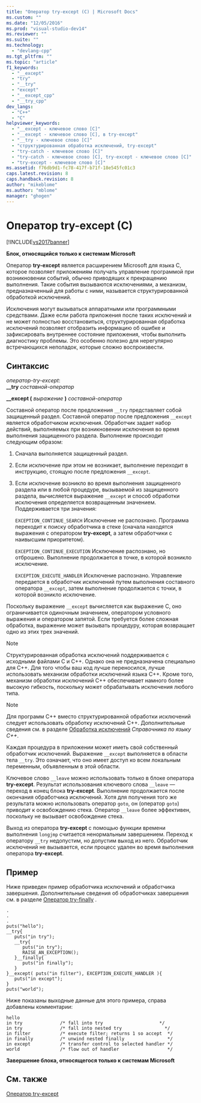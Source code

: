 ```yaml
---
title: "Оператор try-except (C) | Microsoft Docs"
ms.custom: ""
ms.date: "12/05/2016"
ms.prod: "visual-studio-dev14"
ms.reviewer: ""
ms.suite: ""
ms.technology: 
  - "devlang-cpp"
ms.tgt_pltfrm: ""
ms.topic: "article"
f1_keywords: 
  - "__except"
  - "try"
  - "__try"
  - "except"
  - "__except_cpp"
  - "__try_cpp"
dev_langs: 
  - "C++"
  - "C"
helpviewer_keywords: 
  - "__except - ключевое слово [C]"
  - "__except - ключевое слово [C], в try-except"
  - "__try - ключевое слово [C]"
  - "структурированная обработка исключений, try-except"
  - "try-catch - ключевое слово [C]"
  - "try-catch - ключевое слово [C], try-except - ключевое слово [C]"
  - "try-except - ключевое слово [C]"
ms.assetid: f76db9d1-fc78-417f-b71f-18e545fc01c3
caps.latest.revision: 8
caps.handback.revision: 8
author: "mikeblome"
ms.author: "mblome"
manager: "ghogen"
---
```

# Оператор try-except (C)
[!INCLUDE[vs2017banner](../assembler/inline/includes/vs2017banner.md)]

**Блок, относящийся только к системам Microsoft**  
  
 Оператор **try\-except** является расширением Microsoft для языка C, которое позволяет приложениям получать управление программой при возникновении событий, обычно приводящих к прекращению выполнения.  Такие события вызываются исключениями, а механизм, предназначенный для работы с ними, называется структурированной обработкой исключений.  
  
 Исключения могут вызываться аппаратными или программными средствами.  Даже если работа приложения после таких исключений и не может полностью восстановиться, структурированная обработка исключений позволяет отобразить информацию об ошибке и зафиксировать внутреннее состояние приложения, чтобы выполнить диагностику проблемы.  Это особенно полезно для нерегулярно встречающихся неполадок, которые сложно воспроизвести.  
  
## Синтаксис  
 *оператор\-try\-except*:  
 **\_\_try**  *составной\-оператор*  
  
 **\_\_except \(**  *выражение*  **\)**  *составной\-оператор*  
  
 Составной оператор после предложения `__try` представляет собой защищенный раздел.  Составной оператор после предложения `__except` является обработчиком исключения.  Обработчик задает набор действий, выполняемых при возникновении исключения во время выполнения защищенного раздела.  Выполнение происходит следующим образом:  
  
1.  Сначала выполняется защищенный раздел.  
  
2.  Если исключение при этом не возникает, выполнение переходит в инструкцию, стоящую после предложения `__except`.  
  
3.  Если исключение возникло во время выполнения защищенного раздела или в любой процедуре, вызываемой из защищенного раздела, вычисляется выражение `__except` и способ обработки исключения определяется возвращенным значением.  Поддерживается три значения:  
  
     `EXCEPTION_CONTINUE_SEARCH` Исключение не распознано.  Программа переходит к поиску обработчика в стеке \(сначала находятся выражения с оператором **try\-except**, а затем обработчики с наивысшим приоритетом\).  
  
     `EXCEPTION_CONTINUE_EXECUTION` Исключение распознано, но отброшено.  Выполнение продолжается в точке, в которой возникло исключение.  
  
     `EXCEPTION_EXECUTE_HANDLER` Исключение распознано.  Управление передается в обработчик исключений путем выполнения составного оператора `__except`, затем выполнение продолжается с точки, в которой возникло исключение.  
  
 Поскольку выражение `__except` вычисляется как выражение C, оно ограничивается одиночным значением, оператором условного выражения и оператором запятой.  Если требуется более сложная обработка, выражение может вызывать процедуру, которая возвращает одно из этих трех значений.  
  
> [!NOTE]
>  Структурированная обработка исключений поддерживается с исходными файлами C и C\+\+.  Однако она не предназначена специально для C\+\+.  Для того чтобы ваш код лучше переносился, лучше использовать механизм обработки исключений языка C\+\+.  Кроме того, механизм обработки исключений C\+\+ обеспечивает намного более высокую гибкость, поскольку может обрабатывать исключения любого типа.  
  
> [!NOTE]
>  Для программ C\+\+ вместо структурированной обработки исключений следует использовать обработку исключений C\+\+.  Дополнительные сведения см. в разделе [Обработка исключений](../cpp/exception-handling-in-visual-cpp.md) *Справочника по языку С\+\+*.  
  
 Каждая процедура в приложении может иметь свой собственный обработчик исключений.  Выражение `__except` выполняется в области тела `__try`.  Это означает, что оно имеет доступ ко всем локальным переменным, объявленным в этой области.  
  
 Ключевое слово `__leave` можно использовать только в блоке оператора **try\-except**.  Результат использования ключевого слова `__leave` — переход в конец блока **try\-except**.  Выполнение продолжается после окончания обработчика исключений.  Хотя для получения того же результата можно использовать оператор `goto`, он \(оператор `goto`\) приводит к освобождению стека.  Оператор `__leave` более эффективен, поскольку не вызывает освобождение стека.  
  
 Выход из оператора **try\-except** с помощью функции времени выполнения `longjmp` считается ненормальным завершением.  Переход к оператору `__try` недопустим, но допустим выход из него.  Обработчик исключений не вызывается, если процесс удален во время выполнения оператора **try\-except**.  
  
## Пример  
 Ниже приведен пример обработчика исключений и обработчика завершения.  Дополнительные сведения об обработчиках завершения см. в разделе [Оператор try\-finally](../c-language/try-finally-statement-c.md) .  
  
```  
.  
.  
.  
puts("hello");  
__try{  
   puts("in try");  
   __try{  
      puts("in try");  
      RAISE_AN_EXCEPTION();  
   }__finally{  
      puts("in finally");  
   }  
}__except( puts("in filter"), EXCEPTION_EXECUTE_HANDLER ){  
   puts("in except");  
}  
puts("world");  
```  
  
 Ниже показаны выходные данные для этого примера, справа добавлены комментарии:  
  
```  
hello  
in try              /* fall into try                     */  
in try              /* fall into nested try                */  
in filter           /* execute filter; returns 1 so accept  */  
in finally          /* unwind nested finally                */  
in except           /* transfer control to selected handler */  
world               /* flow out of handler                  */  
```  
  
 **Завершение блока, относящегося только к системам Microsoft**  
  
## См. также  
 [Оператор try\-except](../cpp/try-except-statement.md)